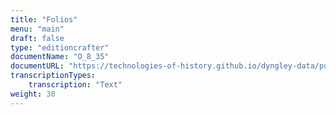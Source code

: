 ```yaml
---
title: "Folios"
menu: "main"
draft: false
type: "editioncrafter"
documentName: "O_8_35"
documentURL: "https://technologies-of-history.github.io/dyngley-data/public/dyngley/iiif/manifest.json"
transcriptionTypes:
    transcription: "Text"
weight: 30
---
```

